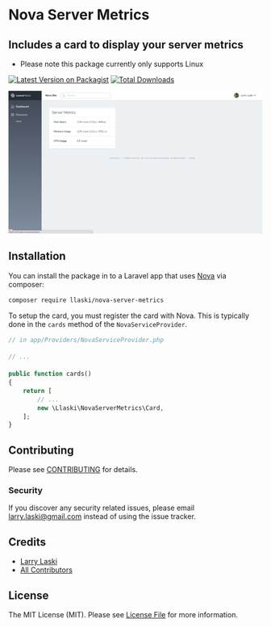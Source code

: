 # Nova Server Metrics

## Includes a card to display your server metrics

- Please note this package currently only supports Linux

[![Latest Version on Packagist](https://img.shields.io/packagist/v/llaski/nova-server-metrics.svg?style=flat-square)](https://packagist.org/packages/llaski/nova-server-metrics)
[![Total Downloads](https://img.shields.io/packagist/dt/llaski/nova-server-metrics.svg?style=flat-square)](https://packagist.org/packages/llaski/nova-server-metrics)

![Nova Scheduled Jobs Card Screenshot](https://raw.githubusercontent.com/llaski/screenshots/master/nova-server-metrics-card.png)

## Installation

You can install the package in to a Laravel app that uses [Nova](https://nova.laravel.com) via composer:

```bash
composer require llaski/nova-server-metrics
```

To setup the card, you must register the card with Nova. This is typically done in the `cards` method of the `NovaServiceProvider`.

```php
// in app/Providers/NovaServiceProvider.php

// ...

public function cards()
{
    return [
        // ...
        new \Llaski\NovaServerMetrics\Card,
    ];
}
```

## Contributing

Please see [CONTRIBUTING](CONTRIBUTING.md) for details.

### Security

If you discover any security related issues, please email larry.laski@gmail.com instead of using the issue tracker.

## Credits

- [Larry Laski](https://github.com/llaski)
- [All Contributors](../../contributors)

## License

The MIT License (MIT). Please see [License File](LICENSE.md) for more information.
